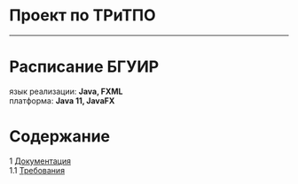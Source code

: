 # Проект по ТРиТПО
---

# Расписание БГУИР
язык реализации: **Java, FXML** <br>
платформа: **Java 11, JavaFX**

# Содержание
1 [Документация](documentation) <br>
1.1 [Требования](documentation/requirements/Требования%20к%20проекту.md) <br>

